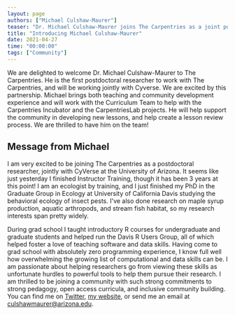 ```yaml
---
layout: page
authors: ["Michael Culshaw-Maurer"]
teaser: "Dr. Michael Culshaw-Maurer joins The Carpentries as a joint postdoctoral researcher with CyVerse"
title: "Introducing Michael Culshaw-Maurer"
date: 2021-04-27
time: "00:00:00"
tags: ["Community"]
---
```


We are delighted to welcome Dr. Michael Culshaw-Maurer to The Carpentries. He is
the first postdoctoral researcher to work with The Carpentries, and will be
working jointly with Cyverse. We are excited by this partnership. Michael brings
both teaching and community development experience and will work with the
Curriculum Team to help with the Carpentries Incubator and the CarpentriesLab
projects. He will help support the community in developing new lessons, and help
create a lesson review process. We are thrilled to have him on the team!


## Message from Michael

I am very excited to be joining The Carpentries as a postdoctoral researcher,
jointly with CyVerse at the University of Arizona. It seems like just yesterday
I finished Instructor Training, though it has been 3 years at this point! I am
an ecologist by training, and I just finished my PhD in the Graduate Group in
Ecology at University of California Davis studying the behavioral ecology of
insect pests. I've also done research on maple syrup production, aquatic
arthropods, and stream fish habitat, so my research interests span pretty
widely.

During grad school I taught introductory R courses for undergraduate and
graduate students and helped run the Davis R Users Group, all of which helped
foster a love of teaching software and data skills. Having come to grad school
with absolutely zero programming experience, I know full well how overwhelming
the growing list of computational and data skills can be. I am passionate about
helping researchers go from viewing these skills as unfortunate hurdles to
powerful tools to help them pursue their research. I am thrilled to be joining a
community with such strong commitments to strong pedagogy, open access
curricula, and inclusive community building. You can find me on
[Twitter](https://twitter.com/MCulshawMaurer), [my
website](https://mcmaurer.github.io/), or send me an email at
[culshawmaurer@arizona.edu](mailto:culshawmaurer@arizona.edu).
